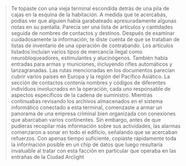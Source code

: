 > Te topaste con una vieja terminal escondida detrás de una pila de cajas en la esquina de la habitación. A medida que te acercabas, podías ver que alguien había garabateado apresuradamente algunas notas en su pantalla. Parecía ser una lista de artículos y cantidades seguida de nombres de contactos y destinos.
> Después de examinar cuidadosamente la información, te diste cuenta de que se trataban de listas de inventario de una operación de contrabando. Los artículos listados incluían varios tipos de mercancía ilegal como neurobloqueadores, estimulantes y alucinógenos. También había entradas para armas y municiones, incluyendo rifles automáticos y lanzagranadas.
> Las rutas mencionadas en los documentos parecían cubrir varios países en Europa y la región del Pacífico Asiático. La sección de contactos contenía nombres y códigos de diferentes individuos involucrados en la operación, cada uno responsable de aspectos específicos de la cadena de suministro.
> Mientras continuabas revisando los archivos almacenados en el sistema informático conectado a esta terminal, comenzaste a armar un panorama de una empresa criminal bien organizada con conexiones que abarcaban varios continentes. Sin embargo, antes de que pudieras recopilar más información sobre sus actividades, las alarmas comenzaron a sonar en todo el edificio, señalando que se acercaban refuerzos.
> Con apenas tiempo suficiente, copiaste rápidamente toda la información posible en un chip de datos que luego resultaría invaluable al tratar con esta facción en particular que operaba en las entrañas de la Ciudad Arclight
